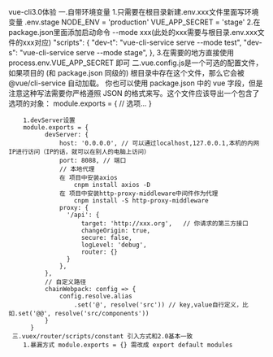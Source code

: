 vue-cli3.0体验
    一.自带环境变量
        1.只需要在根目录新建.env.xxx文件里面写环境变量
            .env.stage
                NODE_ENV = 'production'
                VUE_APP_SECRET = 'stage'
        2.在package.json里面添加启动命令  --mode xxx(此处的xxx需要与根目录.env.xxx文件的xxx对应)
            "scripts": {
                "dev-t": "vue-cli-service serve --mode test",
                "dev-s": "vue-cli-service serve --mode stage",
              },
        3.在需要的地方直接使用  process.env.VUE_APP_SECRET  即可
    二.vue.config.js是一个可选的配置文件，如果项目的 (和 package.json 同级的) 根目录中存在这个文件，那么它会被 @vue/cli-service 自动加载。
       你也可以使用 package.json 中的 vue 字段，但是注意这种写法需要你严格遵照 JSON 的格式来写。这个文件应该导出一个包含了选项的对象：
       module.exports = {
         // 选项...
       }

        1.devServer设置
        module.exports = {
              devServer: {
                  host: '0.0.0.0', // 可以通过localhost,127.0.0.1,本机的内网IP进行访问（IP的话，就可以在别人的电脑上访问）
                  port: 8088, // 端口
                  // 本地代理
                  在 项目中安装axios
                      cnpm install axios -D
                  在 项目中安装http-proxy-middleware中间件作为代理
                      cnpm install -S http-proxy-middleware
                  proxy: {
                    '/api': {
                        target: 'http://xxx.org',   // 你请求的第三方接口
                        changeOrigin: true,
                        secure: false,
                        logLevel: 'debug',
                        router: {}
                    }
                  },
              },
              // 自定义路径
              chainWebpack: config => {
                  config.resolve.alias
                      .set('@', resolve('src')) // key,value自行定义，比如.set('@@', resolve('src/components'))
              }
          }
     三.vuex/router/scripts/constant 引入方式和2.0基本一致
        1.暴漏方式 module.exports = {} 需改成 export default modules
